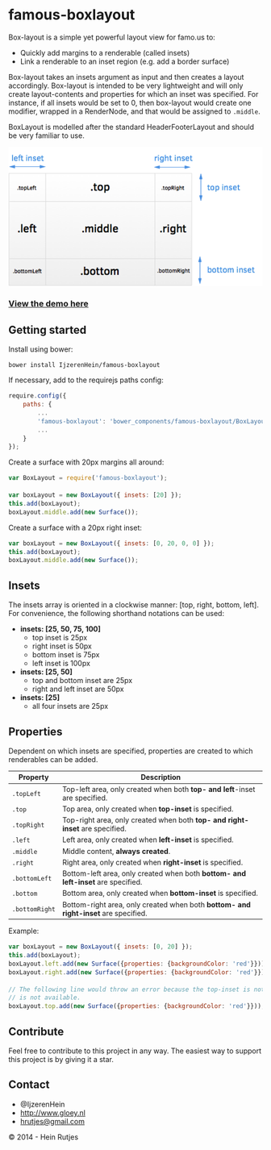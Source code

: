 famous-boxlayout
==========

Box-layout is a simple yet powerful layout view for famo.us to:

* Quickly add margins to a renderable (called insets)
* Link a renderable to an inset region (e.g. add a border surface)

Box-layout takes an insets argument as input and then creates a layout accordingly. 
Box-layout is intended to be very lightweight and will only create layout-contents and properties for which an inset was specified. For instance, if all insets would be set to 0, then box-layout would create one modifier, wrapped in a RenderNode, and that would be assigned to ```.middle```.

BoxLayout is modelled after the standard HeaderFooterLayout and should be very familiar to use.

![BoxLayout](BoxLayout.png)

### [View the demo here](https://rawgit.com/IjzerenHein/famous-boxlayout/master/examples/demo/index.html)

## Getting started

Install using bower:
	
	bower install IjzerenHein/famous-boxlayout
	
If necessary, add to the requirejs paths config:

```javascript
require.config({
    paths: {
        ...
        'famous-boxlayout': 'bower_components/famous-boxlayout/BoxLayout',
        ...
    }
});
```

Create a surface with 20px margins all around:

```javascript
var BoxLayout = require('famous-boxlayout');

var boxLayout = new BoxLayout({ insets: [20] });
this.add(boxLayout);
boxLayout.middle.add(new Surface());
```

Create a surface with a 20px right inset:

```javascript
var boxLayout = new BoxLayout({ insets: [0, 20, 0, 0] });
this.add(boxLayout);
boxLayout.middle.add(new Surface());
```

## Insets

The insets array is oriented in a clockwise manner: [top, right, bottom, left].
For convenience, the following shorthand notations can be used:

+ **insets: [25, 50, 75, 100]**
  - top inset is 25px
  - right inset is 50px
  - bottom inset is 75px
  - left inset is 100px
+ **insets: [25, 50]**
  - top and bottom inset are 25px
  - right and left inset are 50px
+ **insets: [25]**
  - all four insets are 25px

## Properties

Dependent on which insets are specified, properties are created to which renderables can be added.

|Property|Description|
|--------|-----------|
|```.topLeft```|Top-left area, only created when both **top- and left**-inset are specified.|
|```.top```|Top area, only created when **top-inset** is specified.|
|```.topRight```|Top-right area, only created when both **top- and right-inset** are specified.|
|```.left```|Left area, only created when **left-inset** is specified.|
|```.middle```|Middle content, **always created**.|
|```.right```|Right area, only created when **right-inset** is specified.|
|```.bottomLeft```|Bottom-left area, only created when both **bottom- and left-inset** are specified.|
|```.bottom```|Bottom area, only created when **bottom-inset** is specified.|
|```.bottomRight```|Bottom-right area, only created when both **bottom- and right-inset** are specified.|

Example:

```javascript
var boxLayout = new BoxLayout({ insets: [0, 20] });
this.add(boxLayout);
boxLayout.left.add(new Surface({properties: {backgroundColor: 'red'}}));
boxLayout.right.add(new Surface({properties: {backgroundColor: 'red'}}));

// The following line would throw an error because the top-inset is not set, and thus .top
// is not available.
boxLayout.top.add(new Surface({properties: {backgroundColor: 'red'}}));
```

## Contribute

Feel free to contribute to this project in any way. The easiest way to support this project is by giving it a star.

## Contact
- 	@IjzerenHein
- 	http://www.gloey.nl
- 	hrutjes@gmail.com

© 2014 - Hein Rutjes
